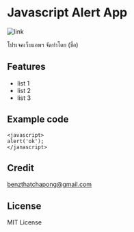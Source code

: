 # Javascript Alert App
![link](https://www.4x-treme.com/wp-content/uploads/2020/10/java-icon-images-6.jpg)

โปรเจคเว็บแอพฯ จัดทำโดย (ชื่อ)
## Features
- list 1
- list 2
- list 3
## Example code
```
<javascript>
alert('ok');
</janascript>
```

## Credit
[benzthatchapong@gmail.com](benzthatchapong@gmail.com)
## License
MIT License
